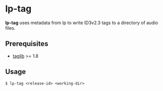 # lp-tag

**lp-tag** uses metadata from lp to write ID3v2.3 tags to a directory of audio
files.

## Prerequisites

  * [taglib] >= 1.8

[taglib]: http://taglib.org/

## Usage

    $ lp-tag <release-id> <working-dir>
